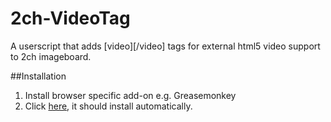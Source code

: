 # 2ch-VideoTag
A userscript that adds [video][/video] tags for external html5 video support to 2ch imageboard.

##Installation
1. Install browser specific add-on e.g. Greasemonkey
2. Click [here](https://github.com/tagener-noisu/2ch-VideoTag/raw/master/2ch-VideoTag.user.js), it should install automatically.
